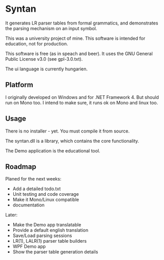Syntan
======

It generates LR parser tables from formal grammatics, and demonstrates the parsing mechanism on an input symbol.

This was a university project of mine. This software is intended for education, not for production.

This software is free (as in speach and beer). It uses the GNU General Public License v3.0 (see gpl-3.0.txt).

The ui language is currently hungarien.


Platform
--------

I originally developed on Windows and for .NET Framework 4. But should run on Mono too. I intend to make sure, it runs ok on Mono and linux too.


Usage
-----

There is no installer - yet. You must compile it from source.

The syntan.dll is a library, which contains the core functionality.

The Demo application is the educational tool.


Roadmap
-------

Planed for the next weeks:
-  Add a detailed todo.txt
-  Unit testing and code coverage 
-  Make it Mono/Linux compatible
-  documentation

Later:
-  Make the Demo app translatable
-  Provide a default english translation
-  Save/Load parsing sessions
-  LR(1), LALR(1) parser table builders
-  WPF Demo app
-  Show the parser table generation details
